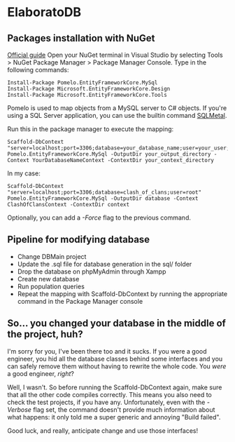 # ElaboratoDB

## Packages installation with NuGet
[Official guide](https://www.nuget.org/packages/EntityFramework/)
Open your NuGet terminal in Visual Studio by selecting Tools > NuGet Package Manager > Package Manager Console.
Type in the following commands:
```
Install-Package Pomelo.EntityFrameworkCore.MySql
Install-Package Microsoft.EntityFrameworkCore.Design
Install-Package Microsoft.EntityFrameworkCore.Tools
```

Pomelo is used to map objects from a MySQL server to C# objects. If you're using a SQL Server application, you can use the builtin command [SQLMetal](https://learn.microsoft.com/it-it/dotnet/framework/tools/sqlmetal-exe-code-generation-tool).

Run this in the package manager to execute the mapping:
```
Scaffold-DbContext "server=localhost;port=3306;database=your_database_name;user=your_user;password=yourpassword" Pomelo.EntityFrameworkCore.MySql -OutputDir your_output_directory -Context YourDatabaseNameContext -ContextDir your_context_directory
```

In my case:
```
Scaffold-DbContext "server=localhost;port=3306;database=clash_of_clans;user=root" Pomelo.EntityFrameworkCore.MySql -OutputDir database -Context ClashOfClansContext -ContextDir context
```
Optionally, you can add a *-Force* flag to the previous command.

## Pipeline for modifying database
- Change DBMain project
- Update the .sql file for database generation in the sql/ folder
- Drop the database on phpMyAdmin through Xampp
- Create new database
- Run population queries
- Repeat the mapping with Scaffold-DbContext by running the appropriate command in the Package Manager console

## So... you changed your database in the middle of the project, huh?
I'm sorry for you, I've been there too and it sucks.
If you were a good engineer, you hid all the database classes behind some interfaces and you can safely remove them without having to rewrite the whole code.
You _were_ a good engineer, _right_?

Well, I wasn't.
So before running the Scaffold-DbContext again, make sure that all the other code compiles correctly. This means you also need to check the test projects, if you have any.
Unfortunately, even with the *-Verbose* flag set, the command doesn't provide much information about what happens: it only told me a super generic and annoying "Build failed".

Good luck, and really, anticipate change and use those interfaces!